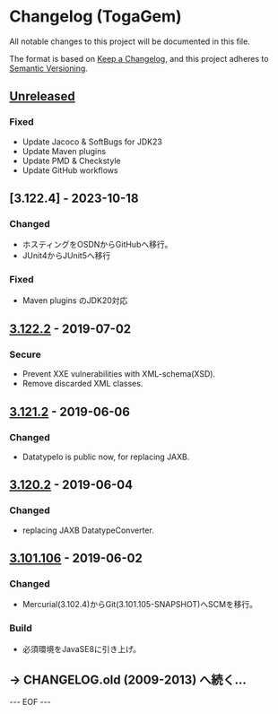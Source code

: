 # Changelog (TogaGem)
All notable changes to this project will be documented in this file.

The format is based on [Keep a Changelog](https://keepachangelog.com/en/1.0.0/),
and this project adheres to [Semantic Versioning](https://semver.org/spec/v2.0.0.html).


## [Unreleased]

### Fixed
- Update Jacoco & SoftBugs for JDK23
- Update Maven plugins
- Update PMD & Checkstyle
- Update GitHub workflows


## [3.122.4] - 2023-10-18

### Changed
- ホスティングをOSDNからGitHubへ移行。
- JUnit4からJUnit5へ移行

### Fixed
- Maven plugins のJDK20対応


## [3.122.2] - 2019-07-02

### Secure
- Prevent XXE vulnerabilities with XML-schema(XSD).
- Remove discarded XML classes.


## [3.121.2] - 2019-06-06

### Changed
- DatatypeIo is public now, for replacing JAXB.


## [3.120.2] - 2019-06-04

### Changed
- replacing JAXB DatatypeConverter.


## [3.101.106] - 2019-06-02

### Changed
- Mercurial(3.102.4)からGit(3.101.105-SNAPSHOT)へSCMを移行。

### Build
- 必須環境をJavaSE8に引き上げ。


## → CHANGELOG.old (2009-2013) へ続く…


[Unreleased]: https://github.com/olyutorskii/TogaGem/compare/release-3.122.2...HEAD
[3.122.2]: https://github.com/olyutorskii/TogaGem/compare/release-3.121.2...release-3.122.2
[3.121.2]: https://github.com/olyutorskii/TogaGem/compare/release-3.120.2...release-3.121.2
[3.120.2]: https://github.com/olyutorskii/TogaGem/compare/release-3.101.106...release-3.120.2
[3.101.106]: https://github.com/olyutorskii/TogaGem/releases/tag/release-3.101.106


--- EOF ---
